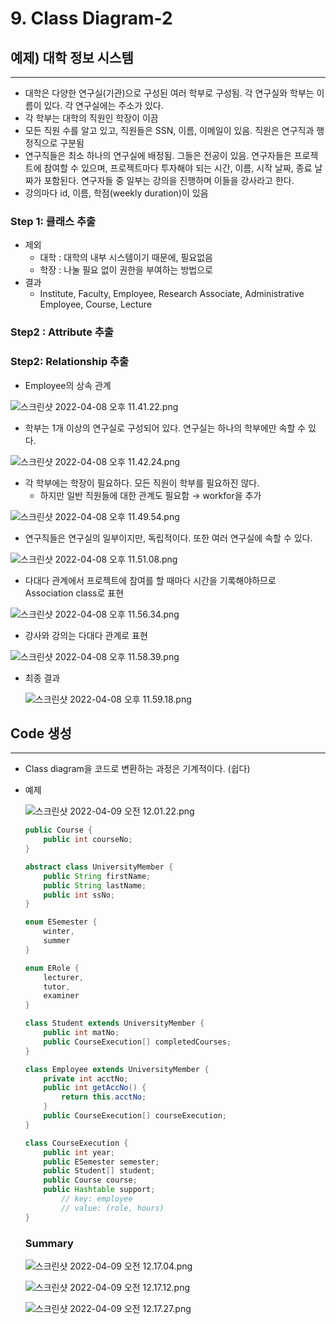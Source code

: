 # 9. Class Diagram-2

## 예제) 대학 정보 시스템

---

- 대학은 다양한 연구실(기관)으로 구성된 여러 학부로 구성됨. 각 연구실와 학부는 이름이 있다. 각 연구실에는 주소가 있다.
- 각 학부는 대학의 직원인 학장이 이끔
- 모든 직원 수를 알고 있고, 직원들은 SSN, 이름, 이메일이 있음. 직원은 연구직과 행정직으로 구분됨
- 연구직들은 최소 하나의 연구실에 배정됨. 그들은 전공이 있음. 연구자들은 프로젝트에 참여할 수 있으며, 프로젝트마다 투자해야 되는 시간, 이름, 시작 날짜, 종료 날짜가 포함된다. 연구자들 중 일부는 강의을 진행하며 이들을 강사라고 한다.
- 강의마다 id, 이름, 학점(weekly duration)이 있음

### Step 1: 클래스 추출

- 제외
    - 대학 : 대학의 내부 시스템이기 때문에, 필요없음
    - 학장 : 나눌 필요 없이 권한을 부여하는 방법으로
- 결과
    - Institute, Faculty, Employee, Research Associate, Administrative Employee, Course, Lecture

### Step2 : Attribute 추출

### Step2: Relationship 추출

- Employee의 상속 관계

![스크린샷 2022-04-08 오후 11.41.22.png](9%20Class%20Diagram-2%20545d87c2f3414431adf96f66097ec2da/%E1%84%89%E1%85%B3%E1%84%8F%E1%85%B3%E1%84%85%E1%85%B5%E1%86%AB%E1%84%89%E1%85%A3%E1%86%BA_2022-04-08_%E1%84%8B%E1%85%A9%E1%84%92%E1%85%AE_11.41.22.png)

- 학부는 1개 이상의 연구실로 구성되어 있다. 연구실는 하나의 학부에만 속할 수 있다.

![스크린샷 2022-04-08 오후 11.42.24.png](9%20Class%20Diagram-2%20545d87c2f3414431adf96f66097ec2da/%E1%84%89%E1%85%B3%E1%84%8F%E1%85%B3%E1%84%85%E1%85%B5%E1%86%AB%E1%84%89%E1%85%A3%E1%86%BA_2022-04-08_%E1%84%8B%E1%85%A9%E1%84%92%E1%85%AE_11.42.24.png)

- 각 학부에는 학장이 필요하다. 모든 직원이 학부를 필요하진 않다.
    - 하지만 일반 직원들에 대한 관계도 필요함 → workfor을 추가

![스크린샷 2022-04-08 오후 11.49.54.png](9%20Class%20Diagram-2%20545d87c2f3414431adf96f66097ec2da/%E1%84%89%E1%85%B3%E1%84%8F%E1%85%B3%E1%84%85%E1%85%B5%E1%86%AB%E1%84%89%E1%85%A3%E1%86%BA_2022-04-08_%E1%84%8B%E1%85%A9%E1%84%92%E1%85%AE_11.49.54.png)

- 연구직들은 연구실의 일부이지만, 독립적이다. 또한 여러 연구실에 속할 수 있다.

![스크린샷 2022-04-08 오후 11.51.08.png](9%20Class%20Diagram-2%20545d87c2f3414431adf96f66097ec2da/%E1%84%89%E1%85%B3%E1%84%8F%E1%85%B3%E1%84%85%E1%85%B5%E1%86%AB%E1%84%89%E1%85%A3%E1%86%BA_2022-04-08_%E1%84%8B%E1%85%A9%E1%84%92%E1%85%AE_11.51.08.png)

- 다대다 관계에서 프로젝트에 참여를 할 때마다 시간을 기록해야하므로 Association class로 표현

![스크린샷 2022-04-08 오후 11.56.34.png](9%20Class%20Diagram-2%20545d87c2f3414431adf96f66097ec2da/%E1%84%89%E1%85%B3%E1%84%8F%E1%85%B3%E1%84%85%E1%85%B5%E1%86%AB%E1%84%89%E1%85%A3%E1%86%BA_2022-04-08_%E1%84%8B%E1%85%A9%E1%84%92%E1%85%AE_11.56.34.png)

- 강사와 강의는 다대다 관계로 표현

![스크린샷 2022-04-08 오후 11.58.39.png](9%20Class%20Diagram-2%20545d87c2f3414431adf96f66097ec2da/%E1%84%89%E1%85%B3%E1%84%8F%E1%85%B3%E1%84%85%E1%85%B5%E1%86%AB%E1%84%89%E1%85%A3%E1%86%BA_2022-04-08_%E1%84%8B%E1%85%A9%E1%84%92%E1%85%AE_11.58.39.png)

- 최종 결과
    
    ![스크린샷 2022-04-08 오후 11.59.18.png](9%20Class%20Diagram-2%20545d87c2f3414431adf96f66097ec2da/%E1%84%89%E1%85%B3%E1%84%8F%E1%85%B3%E1%84%85%E1%85%B5%E1%86%AB%E1%84%89%E1%85%A3%E1%86%BA_2022-04-08_%E1%84%8B%E1%85%A9%E1%84%92%E1%85%AE_11.59.18.png)
    

## Code 생성

---

- Class diagram을 코드로 변환하는 과정은 기계적이다. (쉽다)

- 예제
    
    ![스크린샷 2022-04-09 오전 12.01.22.png](9%20Class%20Diagram-2%20545d87c2f3414431adf96f66097ec2da/%E1%84%89%E1%85%B3%E1%84%8F%E1%85%B3%E1%84%85%E1%85%B5%E1%86%AB%E1%84%89%E1%85%A3%E1%86%BA_2022-04-09_%E1%84%8B%E1%85%A9%E1%84%8C%E1%85%A5%E1%86%AB_12.01.22.png)
    
    ```java
    public Course {
    	public int courseNo;
    }
    
    abstract class UniversityMember {
    	public String firstName;
    	public String lastName;
    	public int ssNo;
    }
    
    enum ESemester {
    	winter,
    	summer
    }
    
    enum ERole {
    	lecturer,
    	tutor,
    	examiner
    }
    
    class Student extends UniversityMember {
    	public int matNo;
    	public CourseExecution[] completedCourses;
    }
    
    class Employee extends UniversityMember {
    	private int acctNo;
    	public int getAccNo() {
    		return this.acctNo;
    	}
    	public CourseExecution[] courseExecution;
    }
    
    class CourseExecution {
    	public int year;
    	public ESemester semester;
    	public Student[] student;
    	public Course course;
    	public Hashtable support;
    		// key: employee
    		// value: (role, hours)
    }
    ```
    
    ### Summary
    
    ![스크린샷 2022-04-09 오전 12.17.04.png](9%20Class%20Diagram-2%20545d87c2f3414431adf96f66097ec2da/%E1%84%89%E1%85%B3%E1%84%8F%E1%85%B3%E1%84%85%E1%85%B5%E1%86%AB%E1%84%89%E1%85%A3%E1%86%BA_2022-04-09_%E1%84%8B%E1%85%A9%E1%84%8C%E1%85%A5%E1%86%AB_12.17.04.png)
    
    ![스크린샷 2022-04-09 오전 12.17.12.png](9%20Class%20Diagram-2%20545d87c2f3414431adf96f66097ec2da/%E1%84%89%E1%85%B3%E1%84%8F%E1%85%B3%E1%84%85%E1%85%B5%E1%86%AB%E1%84%89%E1%85%A3%E1%86%BA_2022-04-09_%E1%84%8B%E1%85%A9%E1%84%8C%E1%85%A5%E1%86%AB_12.17.12.png)
    
    ![스크린샷 2022-04-09 오전 12.17.27.png](9%20Class%20Diagram-2%20545d87c2f3414431adf96f66097ec2da/%E1%84%89%E1%85%B3%E1%84%8F%E1%85%B3%E1%84%85%E1%85%B5%E1%86%AB%E1%84%89%E1%85%A3%E1%86%BA_2022-04-09_%E1%84%8B%E1%85%A9%E1%84%8C%E1%85%A5%E1%86%AB_12.17.27.png)